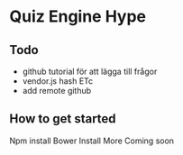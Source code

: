 Quiz Engine Hype
====================
## Todo
- github tutorial för att lägga till frågor
- vendor.js hash ETc
- add remote github

## How to get started
Npm install
Bower Install
More Coming soon